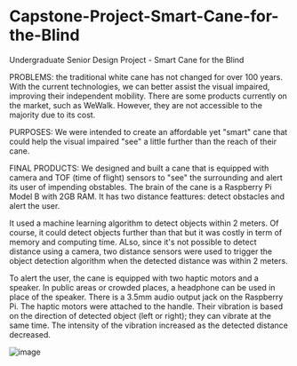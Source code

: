 # Capstone-Project-Smart-Cane-for-the-Blind

Undergraduate Senior Design Project - Smart Cane for the Blind

PROBLEMS: the traditional white cane has not changed for over 100 years. With the current technologies, we can better assist the visual impaired, improving their independent mobility. There are some products currently on the market, such as WeWalk. However, they are not accessible to the majority due to its cost.

PURPOSES: We were intended to create an affordable yet "smart" cane that could help the visual impaired "see" a little further than the reach of their cane.

FINAL PRODUCTS: We designed and built a cane that is equipped with camera and TOF (time of flight) sensors to "see" the surrounding and alert its user of impending obstables. The brain of the cane is a Raspberry Pi Model B with 2GB RAM. It has two distance feattures: detect obstacles and alert the user.

It used a machine learning algorithm to detect objects within 2 meters. Of course, it could detect objects further than that but it was costly in term of memory and computing time. ALso, since it's not possible to detect distance using a camera, two distance sensors were used to trigger the object detection algorithm when the detected distance was within 2 meters. 

To alert the user, the cane is equipped with two haptic motors and a speaker. In public areas or crowded places, a headphone can be used in place of the speaker. There is a 3.5mm audio output jack on the Raspberry Pi. The haptic motors were attached to the handle. Their vibration is based on the direction of detected object (left or right); they can vibrate at the same time. The intensity of the vibration increased as the detected distance decreased.

![image](https://user-images.githubusercontent.com/90728983/195879086-04400295-ea69-46e7-94fa-ee1dcf0aa9e2.png)
